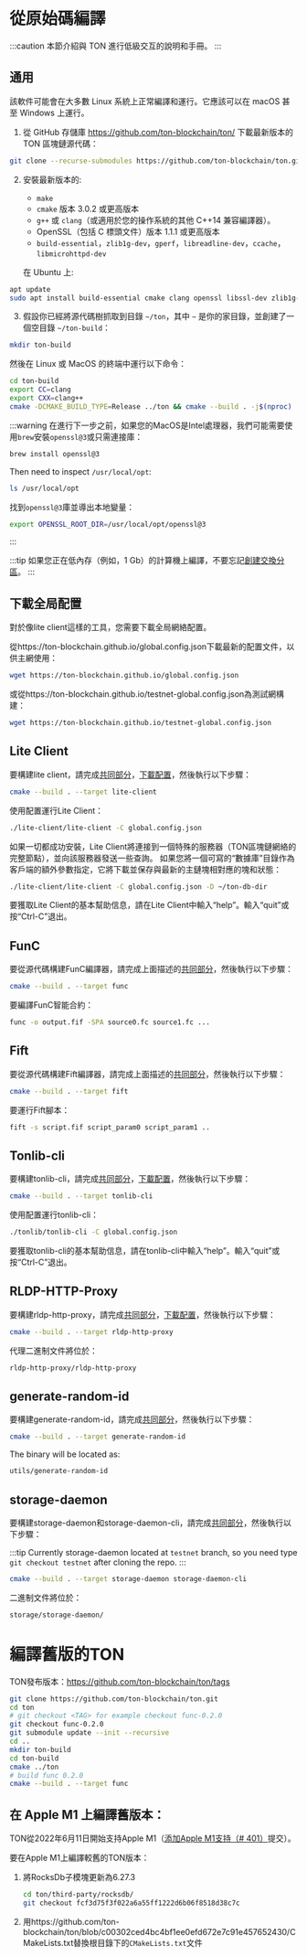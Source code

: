 # 從原始碼編譯

:::caution
本節介紹與 TON 進行低級交互的說明和手冊。
:::

## 通用

該軟件可能會在大多數 Linux 系統上正常編譯和運行。它應該可以在 macOS 甚至 Windows 上運行。

1) 從 GitHub 存儲庫 https://github.com/ton-blockchain/ton/ 下載最新版本的 TON 區塊鏈源代碼：

```bash
git clone --recurse-submodules https://github.com/ton-blockchain/ton.git
```

2) 安裝最新版本的:
   - `make`
   - `cmake` 版本 3.0.2 或更高版本
   - `g++` 或 `clang`（或適用於您的操作系統的其他 C++14 兼容編譯器）。
   - OpenSSL（包括 C 標頭文件）版本 1.1.1 或更高版本
   - `build-essential`，`zlib1g-dev`，`gperf`，`libreadline-dev`，`ccache`，`libmicrohttpd-dev`

   在 Ubuntu 上:


```bash
apt update
sudo apt install build-essential cmake clang openssl libssl-dev zlib1g-dev gperf libreadline-dev ccache libmicrohttpd-dev
```


3) 假設你已經將源代碼樹抓取到目錄 `~/ton`，其中 `~` 是你的家目錄，並創建了一個空目錄 `~/ton-build`：

```bash
mkdir ton-build
```

然後在 Linux 或 MacOS 的終端中運行以下命令：

```bash
cd ton-build
export CC=clang
export CXX=clang++
cmake -DCMAKE_BUILD_TYPE=Release ../ton && cmake --build . -j$(nproc)
```

:::warning
在進行下一步之前，如果您的MacOS是Intel處理器，我們可能需要使用`brew`安裝`openssl@3`或只需連接庫：

```zsh
brew install openssl@3
```

Then need to inspect `/usr/local/opt`:

```zsh
ls /usr/local/opt
```

找到`openssl@3`庫並導出本地變量：


```zsh
export OPENSSL_ROOT_DIR=/usr/local/opt/openssl@3
```

:::

:::tip
如果您正在低內存（例如，1 Gb）的計算機上編譯，不要忘記[創建交換分區](/develop/howto/compile-swap)。
:::

## 下載全局配置

對於像lite client這樣的工具，您需要下載全局網絡配置。

從https://ton-blockchain.github.io/global.config.json下載最新的配置文件，以供主網使用：


```bash
wget https://ton-blockchain.github.io/global.config.json
```

或從https://ton-blockchain.github.io/testnet-global.config.json為測試網構建：


```bash
wget https://ton-blockchain.github.io/testnet-global.config.json
```

## Lite Client

要構建lite client，請完成[共同部分](/develop/howto/compile#common)，[下載配置](/develop/howto/compile#download-global-config)，然後執行以下步驟：


```bash
cmake --build . --target lite-client
```

使用配置運行Lite Client：


```bash
./lite-client/lite-client -C global.config.json
```

如果一切都成功安裝，Lite Client將連接到一個特殊的服務器（TON區塊鏈網絡的完整節點），並向該服務器發送一些查詢。
如果您將一個可寫的“數據庫”目錄作為客戶端的額外參數指定，它將下載並保存與最新的主鏈塊相對應的塊和狀態：


```bash
./lite-client/lite-client -C global.config.json -D ~/ton-db-dir
```

要獲取Lite Client的基本幫助信息，請在Lite Client中輸入“help”。輸入“quit”或按“Ctrl-C”退出。

## FunC

要從源代碼構建FunC編譯器，請完成上面描述的[共同部分](/develop/howto/compile#common)，然後執行以下步驟：


```bash
cmake --build . --target func
```

要編譯FunC智能合約：

```bash
func -o output.fif -SPA source0.fc source1.fc ...
```

## Fift

要從源代碼構建Fift編譯器，請完成上面描述的[共同部分](/develop/howto/compile#common)，然後執行以下步驟：


```bash
cmake --build . --target fift
```

要運行Fift腳本：


```bash
fift -s script.fif script_param0 script_param1 ..
```

## Tonlib-cli

要構建tonlib-cli，請完成[共同部分](/develop/howto/compile#common)，[下載配置](/develop/howto/compile#download-global-config)，然後執行以下步驟：

```bash
cmake --build . --target tonlib-cli
```

使用配置運行tonlib-cli：


```bash
./tonlib/tonlib-cli -C global.config.json
```

要獲取tonlib-cli的基本幫助信息，請在tonlib-cli中輸入“help”。輸入“quit”或按“Ctrl-C”退出。

## RLDP-HTTP-Proxy

要構建rldp-http-proxy，請完成[共同部分](/develop/howto/compile#common)，[下載配置](/develop/howto/compile#download-global-config)，然後執行以下步驟：


```bash
cmake --build . --target rldp-http-proxy
```

代理二進制文件將位於：

```bash
rldp-http-proxy/rldp-http-proxy
```

## generate-random-id

要構建generate-random-id，請完成[共同部分](/develop/howto/compile#common)，然後執行以下步驟：


```bash
cmake --build . --target generate-random-id
```

The binary will be located as:

```bash
utils/generate-random-id
```

## storage-daemon

要構建storage-daemon和storage-daemon-cli，請完成[共同部分](/develop/howto/compile#common)，然後執行以下步驟：


:::tip
Currently storage-daemon located at `testnet` branch, so you need type `git checkout testnet` after cloning the repo.
:::

```bash
cmake --build . --target storage-daemon storage-daemon-cli
```

二進制文件將位於：


```bash
storage/storage-daemon/
```

# 編譯舊版的TON

TON發布版本：https://github.com/ton-blockchain/ton/tags


```bash
git clone https://github.com/ton-blockchain/ton.git
cd ton
# git checkout <TAG> for example checkout func-0.2.0
git checkout func-0.2.0
git submodule update --init --recursive 
cd ..
mkdir ton-build
cd ton-build
cmake ../ton
# build func 0.2.0
cmake --build . --target func
```

## 在 Apple M1 上編譯舊版本：

TON從2022年6月11日開始支持Apple M1（[添加Apple M1支持（# 401）](https://github.com/ton-blockchain/ton/blob/c00302ced4bc4bf1ee0efd672e7c91e457652430)提交）。

要在Apple M1上編譯較舊的TON版本：

1. 將RocksDb子模塊更新為6.27.3

   ```bash
   cd ton/third-party/rocksdb/
   git checkout fcf3d75f3f022a6a55ff1222d6b06f8518d38c7c
   ```

2. 用https://github.com/ton-blockchain/ton/blob/c00302ced4bc4bf1ee0efd672e7c91e457652430/CMakeLists.txt替換根目錄下的`CMakeLists.txt`文件

